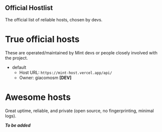 ## Official Hostlist
The official list of reliable hosts, chosen by devs.
# True official hosts
These are operated/maintained by Mint devs or people closely involved with the project.
* default
    * Host URL: `https://mint-host.vercel.app/api/`
    * Owner: giacomosm **[DEV]**
# Awesome hosts
Great uptime, reliable, and private (open source, no fingerprinting, minimal logs).

***To be added***
